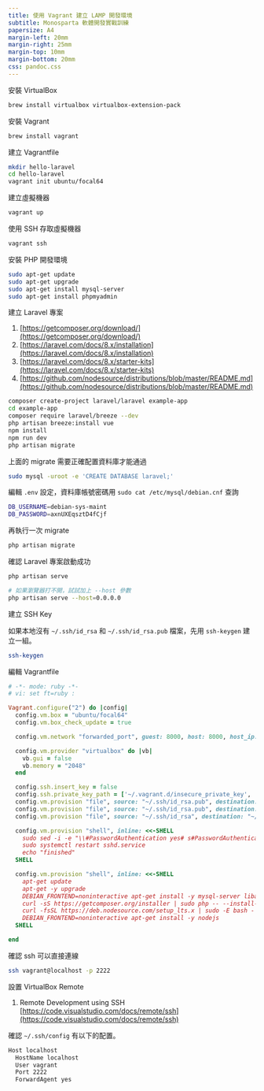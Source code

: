 ```yaml
---
title: 使用 Vagrant 建立 LAMP 開發環境
subtitle: Monosparta 軟體開發實戰訓練
papersize: A4
margin-left: 20mm
margin-right: 25mm
margin-top: 10mm
margin-bottom: 20mm
css: pandoc.css
---
```


安裝 VirtualBox

```bash
brew install virtualbox virtualbox-extension-pack
```

安裝 Vagrant

```bash
brew install vagrant
```

建立 Vagrantfile

```bash
mkdir hello-laravel
cd hello-laravel
vagrant init ubuntu/focal64
```

建立虛擬機器

```bash
vagrant up
```

使用 SSH 存取虛擬機器

```bash
vagrant ssh
```

安裝 PHP 開發環境

```bash
sudo apt-get update
sudo apt-get upgrade
sudo apt-get install mysql-server
sudo apt-get install phpmyadmin
```

建立 Laravel 專案

1. [https://getcomposer.org/download/](https://getcomposer.org/download/)
2. [https://laravel.com/docs/8.x/installation](https://laravel.com/docs/8.x/installation)
3. [https://laravel.com/docs/8.x/starter-kits](https://laravel.com/docs/8.x/starter-kits)
4. [https://github.com/nodesource/distributions/blob/master/README.md](https://github.com/nodesource/distributions/blob/master/README.md)

```bash
composer create-project laravel/laravel example-app
cd example-app
composer require laravel/breeze --dev
php artisan breeze:install vue
npm install
npm run dev
php artisan migrate
```

上面的 migrate 需要正確配置資料庫才能通過

```bash
sudo mysql -uroot -e 'CREATE DATABASE laravel;'
```

編輯 `.env` 設定，資料庫帳號密碼用 `sudo cat /etc/mysql/debian.cnf` 查詢

```bash
DB_USERNAME=debian-sys-maint
DB_PASSWORD=axnUXEqsztD4fCjf
```

再執行一次 migrate

```bash
php artisan migrate
```

確認 Laravel 專案啟動成功

```bash
php artisan serve

# 如果瀏覽器打不開，試試加上 --host 參數
php artisan serve --host=0.0.0.0
```

建立 SSH Key

如果本地沒有 `~/.ssh/id_rsa` 和 `~/.ssh/id_rsa.pub` 檔案，先用 `ssh-keygen` 建立一組。

```bash
ssh-keygen
```

編輯 Vagrantfile

```ruby
# -*- mode: ruby -*-
# vi: set ft=ruby :

Vagrant.configure("2") do |config|
  config.vm.box = "ubuntu/focal64"
  config.vm.box_check_update = true

  config.vm.network "forwarded_port", guest: 8000, host: 8000, host_ip: "127.0.0.1"

  config.vm.provider "virtualbox" do |vb|
    vb.gui = false
    vb.memory = "2048"
  end

  config.ssh.insert_key = false
  config.ssh.private_key_path = ['~/.vagrant.d/insecure_private_key', '~/.ssh/id_rsa']
  config.vm.provision "file", source: "~/.ssh/id_rsa.pub", destination: "~/.ssh/authorized_keys"
  config.vm.provision "file", source: "~/.ssh/id_rsa.pub", destination: "~/.ssh/id_rsa.pub"
  config.vm.provision "file", source: "~/.ssh/id_rsa", destination: "~/.ssh/id_rsa"

  config.vm.provision "shell", inline: <<-SHELL
    sudo sed -i -e "\\#PasswordAuthentication yes# s#PasswordAuthentication yes#PasswordAuthentication no#g" /etc/ssh/sshd_config
    sudo systemctl restart sshd.service
    echo "finished"
  SHELL

  config.vm.provision "shell", inline: <<-SHELL
    apt-get update
    apt-get -y upgrade
    DEBIAN_FRONTEND=noninteractive apt-get install -y mysql-server libapache2-mod-php php php-cli php-common php-mysql php-xml php-gd php-opcache php-mbstring php-tokenizer php-json php-bcmath php-zip unzip
    curl -sS https://getcomposer.org/installer | sudo php -- --install-dir=/usr/local/bin --filename=composer
    curl -fsSL https://deb.nodesource.com/setup_lts.x | sudo -E bash -
    DEBIAN_FRONTEND=noninteractive apt-get install -y nodejs
  SHELL

end
```

確認 ssh 可以直接連線

```bash
ssh vagrant@localhost -p 2222
```

設置 VirtualBox Remote

1. Remote Development using SSH
[https://code.visualstudio.com/docs/remote/ssh](https://code.visualstudio.com/docs/remote/ssh)

確認 `~/.ssh/config` 有以下的配置。

```bash
Host localhost
  HostName localhost
  User vagrant
  Port 2222
  ForwardAgent yes
```